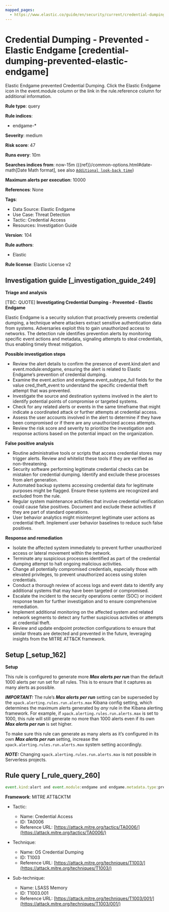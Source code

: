 ```yaml
---
mapped_pages:
  - https://www.elastic.co/guide/en/security/current/credential-dumping-prevented-elastic-endgame.html
---
```


# Credential Dumping - Prevented - Elastic Endgame [credential-dumping-prevented-elastic-endgame]

Elastic Endgame prevented Credential Dumping. Click the Elastic Endgame icon in the event.module column or the link in the rule.reference column for additional information.

**Rule type**: query

**Rule indices**:

* endgame-*

**Severity**: medium

**Risk score**: 47

**Runs every**: 10m

**Searches indices from**: now-15m ({{ref}}/common-options.html#date-math[Date Math format], see also [`Additional look-back time`](docs-content://solutions/security/detect-and-alert/create-detection-rule.md#rule-schedule))

**Maximum alerts per execution**: 10000

**References**: None

**Tags**:

* Data Source: Elastic Endgame
* Use Case: Threat Detection
* Tactic: Credential Access
* Resources: Investigation Guide

**Version**: 104

**Rule authors**:

* Elastic

**Rule license**: Elastic License v2

## Investigation guide [_investigation_guide_249]

**Triage and analysis**

[TBC: QUOTE]
**Investigating Credential Dumping - Prevented - Elastic Endgame**

Elastic Endgame is a security solution that proactively prevents credential dumping, a technique where attackers extract sensitive authentication data from systems. Adversaries exploit this to gain unauthorized access to networks. The detection rule identifies prevention alerts by monitoring specific event actions and metadata, signaling attempts to steal credentials, thus enabling timely threat mitigation.

**Possible investigation steps**

* Review the alert details to confirm the presence of event.kind:alert and event.module:endgame, ensuring the alert is related to Elastic Endgame’s prevention of credential dumping.
* Examine the event.action and endgame.event_subtype_full fields for the value cred_theft_event to understand the specific credential theft attempt that was prevented.
* Investigate the source and destination systems involved in the alert to identify potential points of compromise or targeted systems.
* Check for any related alerts or events in the same timeframe that might indicate a coordinated attack or further attempts at credential access.
* Assess the user accounts involved in the alert to determine if they have been compromised or if there are any unauthorized access attempts.
* Review the risk score and severity to prioritize the investigation and response actions based on the potential impact on the organization.

**False positive analysis**

* Routine administrative tools or scripts that access credential stores may trigger alerts. Review and whitelist these tools if they are verified as non-threatening.
* Security software performing legitimate credential checks can be mistaken for credential dumping. Identify and exclude these processes from alert generation.
* Automated backup systems accessing credential data for legitimate purposes might be flagged. Ensure these systems are recognized and excluded from the rule.
* Regular system maintenance activities that involve credential verification could cause false positives. Document and exclude these activities if they are part of standard operations.
* User behavior analytics might misinterpret legitimate user actions as credential theft. Implement user behavior baselines to reduce such false positives.

**Response and remediation**

* Isolate the affected system immediately to prevent further unauthorized access or lateral movement within the network.
* Terminate any suspicious processes identified as part of the credential dumping attempt to halt ongoing malicious activities.
* Change all potentially compromised credentials, especially those with elevated privileges, to prevent unauthorized access using stolen credentials.
* Conduct a thorough review of access logs and event data to identify any additional systems that may have been targeted or compromised.
* Escalate the incident to the security operations center (SOC) or incident response team for further investigation and to ensure comprehensive remediation.
* Implement additional monitoring on the affected system and related network segments to detect any further suspicious activities or attempts at credential theft.
* Review and update endpoint protection configurations to ensure that similar threats are detected and prevented in the future, leveraging insights from the MITRE ATT&CK framework.


## Setup [_setup_162]

**Setup**

This rule is configured to generate more ***Max alerts per run*** than the default 1000 alerts per run set for all rules. This is to ensure that it captures as many alerts as possible.

***IMPORTANT:*** The rule’s ***Max alerts per run*** setting can be superseded by the `xpack.alerting.rules.run.alerts.max` Kibana config setting, which determines the maximum alerts generated by *any* rule in the Kibana alerting framework. For example, if `xpack.alerting.rules.run.alerts.max` is set to 1000, this rule will still generate no more than 1000 alerts even if its own ***Max alerts per run*** is set higher.

To make sure this rule can generate as many alerts as it’s configured in its own ***Max alerts per run*** setting, increase the `xpack.alerting.rules.run.alerts.max` system setting accordingly.

***NOTE:*** Changing `xpack.alerting.rules.run.alerts.max` is not possible in Serverless projects.


## Rule query [_rule_query_260]

```js
event.kind:alert and event.module:endgame and endgame.metadata.type:prevention and (event.action:cred_theft_event or endgame.event_subtype_full:cred_theft_event)
```

**Framework**: MITRE ATT&CKTM

* Tactic:

    * Name: Credential Access
    * ID: TA0006
    * Reference URL: [https://attack.mitre.org/tactics/TA0006/](https://attack.mitre.org/tactics/TA0006/)

* Technique:

    * Name: OS Credential Dumping
    * ID: T1003
    * Reference URL: [https://attack.mitre.org/techniques/T1003/](https://attack.mitre.org/techniques/T1003/)

* Sub-technique:

    * Name: LSASS Memory
    * ID: T1003.001
    * Reference URL: [https://attack.mitre.org/techniques/T1003/001/](https://attack.mitre.org/techniques/T1003/001/)



